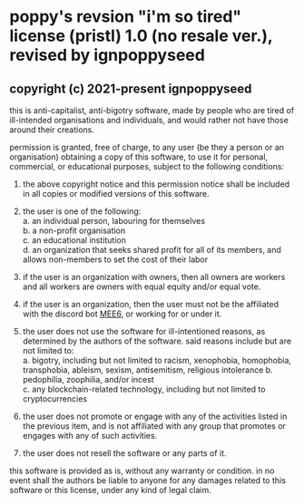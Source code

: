 

# poppy's revsion "i'm so tired" license (pristl) 1.0 (no resale ver.), revised by ignpoppyseed

## copyright (c) 2021-present ignpoppyseed

this is anti-capitalist, anti-bigotry software, made by people who are tired of ill-intended organisations and individuals, and would rather not have those around their creations.

permission is granted, free of charge, to any user (be they a person or an organisation) obtaining a copy of this software, to use it for personal, commercial, or educational purposes, subject to the following conditions:

1. the above copyright notice and this permission notice shall be included in all copies or modified versions of this software.

2. the user is one of the following:<br>
    a. an individual person, labouring for themselves <br>
    b. a non-profit organisation<br>
    c. an educational institution<br>
    d. an organization that seeks shared profit for all of its members, and allows non-members to set the cost of their labor<br>

3. if the user is an organization with owners, then all owners are workers and all workers are owners with equal equity and/or equal vote.<br>

4. if the user is an organization, then the user must not be the affiliated with the discord bot [MEE6](https://top.gg/bot/159985870458322944), or working for or under it.<br>

5. the user does not use the software for ill-intentioned reasons, as determined by the authors of the software. said reasons include but are not limited to:<br>
    a. bigotry, including but not limited to racism, xenophobia, homophobia, transphobia, ableism, sexism, antisemitism, religious intolerance
    b. pedophilia, zoophilia, and/or incest<br>
    c. any blockchain-related technology, including but not limited to cryptocurrencies<br>

6. the user does not promote or engage with any of the activities listed in the previous item, and is not affiliated with any group that promotes or engages with any of such activities.

7. the user does not resell the software or any parts of it.

this software is provided as is, without any warranty or condition. in no event shall the authors be liable to anyone for any damages related to this software or this license, under any kind of legal claim.